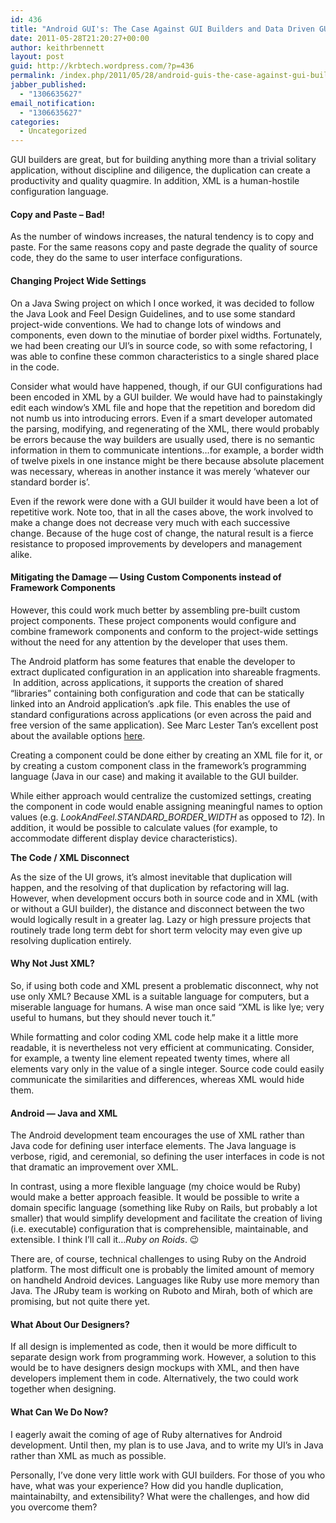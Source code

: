 ```yaml
---
id: 436
title: "Android GUI's: The Case Against GUI Builders and Data Driven GUI Configuration"
date: 2011-05-28T21:20:27+00:00
author: keithrbennett
layout: post
guid: http://krbtech.wordpress.com/?p=436
permalink: /index.php/2011/05/28/android-guis-the-case-against-gui-builders-and-data-driven-gui-configuration/
jabber_published:
  - "1306635627"
email_notification:
  - "1306635627"
categories:
  - Uncategorized
---
```

GUI builders are great, but for building anything more than a trivial solitary application, without discipline and diligence, the duplication can create a productivity and quality quagmire. In addition, XML is a human-hostile configuration language.

#### Copy and Paste &#8211; Bad!

As the number of windows increases, the natural tendency is to copy and paste. For the same reasons copy and paste degrade the quality of source code, they do the same to user interface configurations.

<!--more-->

#### Changing Project Wide Settings

On a Java Swing project on which I once worked, it was decided to follow the Java Look and Feel Design Guidelines, and to use some standard project-wide conventions. We had to change lots of windows and components, even down to the minutiae of border pixel widths. Fortunately, we had been creating our UI&#8217;s in source code, so with some refactoring, I was able to confine these common characteristics to a single shared place in the code.

Consider what would have happened, though, if our GUI configurations had been encoded in XML by a GUI builder. We would have had to painstakingly edit each window&#8217;s XML file and hope that the repetition and boredom did not numb us into introducing errors. Even if a smart developer automated the parsing, modifying, and regenerating of the XML, there would probably be errors because the way builders are usually used, there is no semantic information in them to communicate intentions&#8230;for example, a border width of twelve pixels in one instance might be there because absolute placement was necessary, whereas in another instance it was merely &#8216;whatever our standard border is&#8217;.

Even if the rework were done with a GUI builder it would have been a lot of repetitive work. Note too, that in all the cases above, the work involved to make a change does not decrease very much with each successive change. Because of the huge cost of change, the natural result is a fierce resistance to proposed improvements by developers and management alike.

#### Mitigating the Damage &#8212; Using Custom Components instead of Framework Components

However, this could work much better by assembling pre-built custom project components. These project components would configure and combine framework components and conform to the project-wide settings without the need for any attention by the developer that uses them.

The Android platform has some features that enable the developer to extract duplicated configuration in an application into shareable fragments.  In addition, across applications, it supports the creation of shared &#8220;libraries&#8221; containing both configuration and code that can be statically linked into an Android application&#8217;s .apk file. This enables the use of standard configurations across applications (or even across the paid and free version of the same application). See Marc Lester Tan&#8217;s excellent post about the available options [here](http://groups.google.com/group/philippine-android-developers/browse_thread/thread/7b2444dbeefd3045 "Marc Lester-Tan's Post About Android Anti-Duplication Features").

Creating a component could be done either by creating an XML file for it, or by creating a custom component class in the framework&#8217;s programming language (Java in our case) and making it available to the GUI builder.

While either approach would centralize the customized settings, creating the component in code would enable assigning meaningful names to option values (e.g. _LookAndFeel.STANDARD\_BORDER\_WIDTH_ as opposed to _12_). In addition, it would be possible to calculate values (for example, to accommodate different display device characteristics).

<span class="Apple-style-span" style="font-weight:bold;">The Code / XML Disconnect</span>

As the size of the UI grows, it&#8217;s almost inevitable that duplication will happen, and the resolving of that duplication by refactoring will lag. However, when development occurs both in source code and in XML (with or without a GUI builder), the distance and disconnect between the two would logically result in a greater lag. Lazy or high pressure projects that routinely trade long term debt for short term velocity may even give up resolving duplication entirely.

#### Why Not Just XML?

So, if using both code and XML present a problematic disconnect, why not use only XML? Because XML is a suitable language for computers, but a miserable language for humans. A wise man once said &#8220;XML is like lye; very useful to humans, but they should never touch it.&#8221;

While formatting and color coding XML code help make it a little more readable, it is nevertheless not very efficient at communicating. Consider, for example, a twenty line element repeated twenty times, where all elements vary only in the value of a single integer. Source code could easily communicate the similarities and differences, whereas XML would hide them.

#### Android &#8212; Java and XML

The Android development team encourages the use of XML rather than Java code for defining user interface elements. The Java language is verbose, rigid, and ceremonial, so defining the user interfaces in code is not that dramatic an improvement over XML.

In contrast, using a more flexible language (my choice would be Ruby) would make a better approach feasible. It would be possible to write a domain specific language (something like Ruby on Rails, but probably a lot smaller) that would simplify development and facilitate the creation of living (i.e. executable) configuration that is comprehensible, maintainable, and extensible. I think I&#8217;ll call it&#8230;_Ruby on Roids_. 😉

There are, of course, technical challenges to using Ruby on the Android platform. The most difficult one is probably the limited amount of memory on handheld Android devices. Languages like Ruby use more memory than Java. The JRuby team is working on Ruboto and Mirah, both of which are promising, but not quite there yet.

#### What About Our Designers?

If all design is implemented as code, then it would be more difficult to separate design work from programming work. However, a solution to this would be to have designers design mockups with XML, and then have developers implement them in code. Alternatively, the two could work together when designing.

#### What Can We Do Now?

I eagerly await the coming of age of Ruby alternatives for Android development. Until then, my plan is to use Java, and to write my UI&#8217;s in Java rather than XML as much as possible.

Personally, I&#8217;ve done very little work with GUI builders. For those of you who have, what was your experience? How did you handle duplication, maintainabilty, and extensibility? What were the challenges, and how did you overcome them?